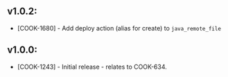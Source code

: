 ## v1.0.2:

* [COOK-1680] - Add deploy action (alias for create) to `java_remote_file`

## v1.0.0:

* [COOK-1243] - Initial release - relates to COOK-634.
